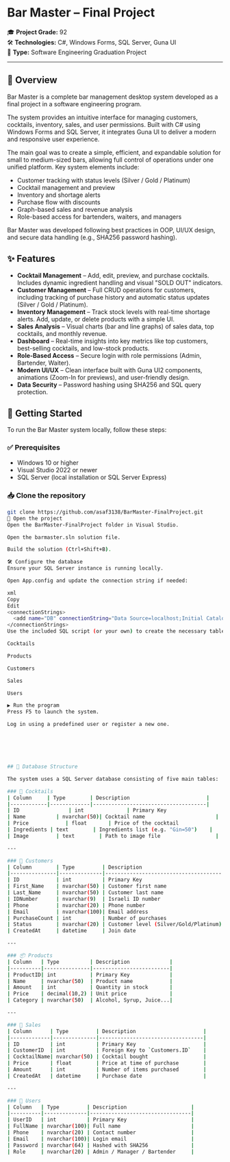 # Bar Master – Final Project

🎓 **Project Grade:** 92  
🛠️ **Technologies:** C#, Windows Forms, SQL Server, Guna UI  
📁 **Type:** Software Engineering Graduation Project  

---

## 📌 Overview

Bar Master is a complete bar management desktop system developed as a final project in a software engineering program.

The system provides an intuitive interface for managing customers, cocktails, inventory, sales, and user permissions. Built with C# using Windows Forms and SQL Server, it integrates Guna UI to deliver a modern and responsive user experience.

The main goal was to create a simple, efficient, and expandable solution for small to medium-sized bars, allowing full control of operations under one unified platform. Key system elements include:

- Customer tracking with status levels (Silver / Gold / Platinum)
- Cocktail management and preview
- Inventory and shortage alerts
- Purchase flow with discounts
- Graph-based sales and revenue analysis
- Role-based access for bartenders, waiters, and managers

Bar Master was developed following best practices in OOP, UI/UX design, and secure data handling (e.g., SHA256 password hashing).





## ✨ Features

- **Cocktail Management** – Add, edit, preview, and purchase cocktails. Includes dynamic ingredient handling and visual "SOLD OUT" indicators.
- **Customer Management** – Full CRUD operations for customers, including tracking of purchase history and automatic status updates (Silver / Gold / Platinum).
- **Inventory Management** – Track stock levels with real-time shortage alerts. Add, update, or delete products with a simple UI.
- **Sales Analysis** – Visual charts (bar and line graphs) of sales data, top cocktails, and monthly revenue.
- **Dashboard** – Real-time insights into key metrics like top customers, best-selling cocktails, and low-stock products.
- **Role-Based Access** – Secure login with role permissions (Admin, Bartender, Waiter).
- **Modern UI/UX** – Clean interface built with Guna UI2 components, animations (Zoom-In for previews), and user-friendly design.
- **Data Security** – Password hashing using SHA256 and SQL query protection.





## 🚀 Getting Started

To run the Bar Master system locally, follow these steps:

### ✅ Prerequisites
- Windows 10 or higher
- Visual Studio 2022 or newer
- SQL Server (local installation or SQL Server Express)

### 📥 Clone the repository
```bash
git clone https://github.com/asaf3138/BarMaster-FinalProject.git
📂 Open the project
Open the BarMaster-FinalProject folder in Visual Studio.

Open the barmaster.sln solution file.

Build the solution (Ctrl+Shift+B).

🛠 Configure the database
Ensure your SQL Server instance is running locally.

Open App.config and update the connection string if needed:

xml
Copy
Edit
<connectionStrings>
  <add name="DB" connectionString="Data Source=localhost;Initial Catalog=BarMaster;Integrated Security=True" />
</connectionStrings>
Use the included SQL script (or your own) to create the necessary tables:

Cocktails

Products

Customers

Sales

Users

▶️ Run the program
Press F5 to launch the system.

Log in using a predefined user or register a new one.






## 📂 Database Structure

The system uses a SQL Server database consisting of five main tables:

### 🥂 Cocktails
| Column     | Type        | Description                         |
|------------|-------------|-------------------------------------|
| ID                | int              | Primary Key                         |
| Name          | nvarchar(50)| Cocktail name                       |
| Price            | float       | Price of the cocktail               |
| Ingredients | text        | Ingredients list (e.g. "Gin=50")    |
| Image         | text        | Path to image file                  |

---

### 👥 Customers
| Column        | Type         | Description                          |
|---------------|--------------|--------------------------------------|
| ID            | int          | Primary Key                          |
| First_Name    | nvarchar(50) | Customer first name                  |
| Last_Name     | nvarchar(50) | Customer last name                   |
| IDNumber      | nvarchar(9)  | Israeli ID number                    |
| Phone         | nvarchar(20) | Phone number                         |
| Email         | nvarchar(100)| Email address                        |
| PurchaseCount | int          | Number of purchases                  |
| Status        | nvarchar(20) | Customer level (Silver/Gold/Platinum)|
| CreatedAt     | datetime     | Join date                            |

---

### 📦 Products
| Column   | Type          | Description             |
|----------|---------------|-------------------------|
| ProductID| int           | Primary Key             |
| Name     | nvarchar(50)  | Product name            |
| Amount   | int           | Quantity in stock       |
| Price    | decimal(10,2) | Unit price              |
| Category | nvarchar(50)  | Alcohol, Syrup, Juice...|

---

### 🛒 Sales
| Column      | Type         | Description                      |
|-------------|--------------|----------------------------------|
| ID          | int          | Primary Key                      |
| CustomerID  | int          | Foreign Key to `Customers.ID`    |
| CocktailName| nvarchar(50) | Cocktail bought                  |
| Price       | float        | Price at time of purchase        |
| Amount      | int          | Number of items purchased        |
| CreatedAt   | datetime     | Purchase date                    |

---

### 🔐 Users
| Column   | Type         | Description                     |
|----------|--------------|---------------------------------|
| UserID   | int          | Primary Key                     |
| FullName | nvarchar(100)| Full name                       |
| Phone    | nvarchar(20) | Contact number                  |
| Email    | nvarchar(100)| Login email                     |
| Password | nvarchar(64) | Hashed with SHA256              |
| Role     | nvarchar(20) | Admin / Manager / Bartender     |


